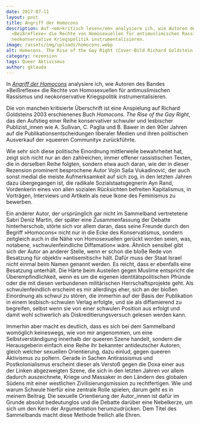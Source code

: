 ```yaml
---
date: 2017-07-11
layout: post
title: Angriff der Homocons
description: Auf <em>kritisch lesen</em> analysiere ich, wie Autoren des Bandes
  »Beißreflexe« die Rechte von Homosexuellen für antimuslimischen Rassismus und
  neokonservative Kriegspolitik instrumentalisieren.
image: /assets/img/uploads/homocons.webp
alt: Homocons. The Rise of the Gay Right (Cover-Bild Richard Goldstein, 2003)
category: rezension
tags: Queer Aktivismus
author: gklauda
---
```

In *[Angriff der Homocons](https://kritisch-lesen.de/rezension/angriff-der-homocons)* analysiere ich, wie Autoren des Bandes »Beißreflexe« die Rechte von Homosexuellen für antimuslimischen Rassismus und neokonservative Kriegspolitik instrumentalisieren.

Die von manchen kritisierte Überschrift ist eine Anspielung auf Richard Goldsteins 2003 erschienenes Buch *Homocons. The Rise of the Gay Right*, das den Aufstieg einer Reihe konservativer schwuler und lesbischer Publizist_innen wie A. Sullivan, C. Paglia und B. Bawer in den 90er Jahren auf die Publikationsentscheidungen liberaler Medien und ihren politischen Ausverkauf der »queeren Community« zurückführte.

Wie sehr sich diese politische Einordnung mittlerweile bewahrheitet hat, zeigt sich nicht nur an den zahlreichen, immer offener rassistischen Texten, die in derselben Reihe folgten, sondern etwa auch daran, wie der in dieser Rezension prominent besprochene Autor Vojin Saša Vukadinović, der auch sonst medial die meiste Aufmerksamkeit auf sich zog, in den letzten Jahren dazu übergegangen ist, die radikale Sozialstaatsgegnerin Ayn Rand, Vordenkerin eines von allen sozialen Rücksichten befreiten Kapitalismus, in Vorträgen, Interviews und Artikeln als neue Ikone des Feminismus zu bewerben.

Ein anderer Autor, der ursprünglich gar nicht im Sammelband vertretetene Sabri Deniz Martin, der später eine Zusammenfassung der Debatte hinterherschob, störte sich vor allem daran, dass seine Freunde durch den Begriff »Homocons« nicht nur in die Ecke des Konservatismus, sondern zeitgleich auch in die Nähe von Homosexuellen gerückt worden seien, was, notabene, »schwulenfeindliche Diffamation« wäre. Ähnlich sensibel gibt sich der Autor an anderer Stelle, wenn er schon die bloße Rede von Besatzung für objektiv »antisemitisch« hält. Dafür muss der Staat Israel nicht einmal beim Namen genannt werden. Es reicht, dass er ebenfalls eine Besatzung unterhält. Die Härte beim Austeilen gegen Muslime entspricht die Überempfindlichkeit, wenn es um die eigenen identitätspolitischen Pfründe oder die mit diesen verbundenen militärischen Herrschaftsprojekte geht. Als schwulenfeindlich erscheint es mir allerdings eher, sich an der bloßen Einordnung als schwul zu stören, die immerhin auf der Basis der Publikation in einem lesbisch-schwulen Verlag erfolgte, und sie als diffamierend zu begreifen, selbst wenn sie von einer schwulen Position aus erfolgt und damit wohl schwerlich als Diskreditierungsversuch gelesen werden kann.

Immerhin aber macht es deutlich, dass es sich bei dem Sammelband womöglich keineswegs, wie von mir angenommen, um eine Selbstverständigung innerhalb der queeren Szene handelt, sondern die Herausgeberin einfach eine Reihe ihr bekannter antideutscher Autoren, gleich welcher sexuellen Orientierung, dazu einlud, gegen queeren Aktivismus zu poltern. Gerade in Sachen Antirassismus und Postkolonialismus erscheint dieser als Verstoß gegen die Doxa einer aus der Linken abgezweigten Szene, die sich in den letzten Jahren vor allem dadurch auszeichnete, Kriege und Massaker in den Ländern des globalen Südens mit einer westlichen Zivilisierungsmission zu rechtfertigen. Wie und warum Schwule hierfür eine zentrale Rolle spielen, darum geht es in meinem Beitrag. Die sexuelle Orientierung der Autor_innen ist dafür im Grunde absolut bedeutunglos und die Debatte darüber eine Nebelkerze, um sich um den Kern der Argumentation herumzudrücken. Dem Titel des Sammelbands macht diese Methode freilich alle Ehren.